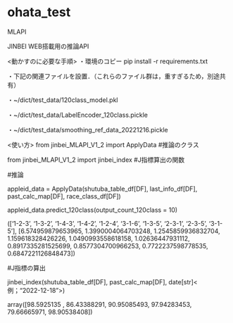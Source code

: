 # ohata_test
MLAPI

JINBEI WEB搭載用の推論API


<動かすのに必要な手順>
・環境のコピー pip install -r requirements.txt

・下記の関連ファイルを設置．（これらのファイル群は，重すぎるため，別途共有）

 ・~/dict/test_data/120class_model.pkl
 
 ・~/dict/test_data/LabelEncoder_120class.pickle
 
 ・~/dict/test_data/smoothing_ref_data_20221216.pickle
 
 
<使い方>
from jinbei_MLAPI_V1_2 import ApplyData #推論のクラス

from jinbei_MLAPI_V1_2 import jinbei_index #J指標算出の関数

#推論

appleid_data = ApplyData(shutuba_table_df[DF], last_info_df[DF], past_calc_map[DF], race_class_df[DF])

appleid_data.predict_120class(output_count_120class = 10)

([‘1-2-3’,
  ‘1-3-2’,
  ‘1-4-3’,
  ‘1-4-2’,
  ‘1-2-4’,
  ‘3-1-6’,
  ‘1-3-5’,
  ‘2-3-1’,
  ‘2-3-5’,
  ‘3-1-5’],
 [6.574959879653965,
  1.3990004064703248,
  1.2545859936832704,
  1.159618328426226,
  1.0490993558618158,
  1.02636447931112,
  0.8917335281525699,
  0.8577304700966253,
  0.7722237598778535,
  0.6847221126848473])
  
#J指標の算出

jinbei_index(shutuba_table_df[DF],  past_calc_map[DF], date[str]<例；“2022-12-18”>)

array([98.5925135 , 86.43388291, 90.95085493, 97.94283453, 79.66665971,
       98.90538408])
